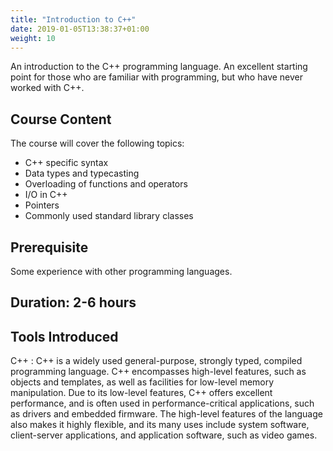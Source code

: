 ```yaml
---
title: "Introduction to C++"
date: 2019-01-05T13:38:37+01:00
weight: 10
---
```


An introduction to the C++ programming language. An excellent starting
point for those who are familiar with programming, but who have never
worked with C++.

## Course Content
The course will cover the following topics:

- C++ specific syntax
- Data types and typecasting
- Overloading of functions and operators
- I/O in C++
- Pointers
- Commonly used standard library classes

## Prerequisite

Some experience with other programming languages.

## Duration: 2-6 hours

## Tools Introduced
C++
: C++ is a widely used general-purpose, strongly typed, compiled
  programming language. C++ encompasses high-level features, such as
  objects and templates, as well as facilities for low-level memory
  manipulation. Due to its low-level features, C++ offers excellent
  performance, and is often used in performance-critical applications,
  such as drivers and embedded firmware. The high-level features of
  the language also makes it highly flexible, and its many uses
  include system software, client-server applications, and application
  software, such as video games.
